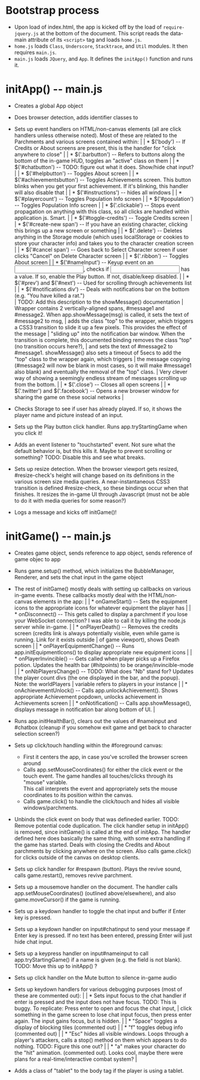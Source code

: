Bootstrap process
=================
* Upon load of index.html, the app is kicked off by the load of `require-jquery.js` at the bottom of the document.  This script reads the data-main attribute of its `<script>` tag and loads `home.js`.
* `home.js` loads `Class`, `Underscore`, `Stacktrace`, and `Util` modules.  It then requires `main.js`.
* `main.js` loads `JQuery`, and `App`.  It defines the `initApp()` function and runs it.



initApp() -- main.js
====================
* Creates a global App object

* Does browser detection, adds identifier classes to <body>

* Sets up event handlers on HTML/non-canvas elements (all are click handlers unless otherwise noted).  Most of these are related to the Parchments and various screens contained within:
|
|  * $('body') -- If Credits or About screens are present, this is the handler for "click anywhere to close"
|
|  * $('.barbutton') -- Refers to buttons along the bottom of the in-game HUD, toggles an "active" class on them
|
|  * $('#chatbutton') -- TODO: figure out what it does.  Show/hide chat input?
|
|  * $('#helpbutton') -- Toggles About screen
|
|  * $('#achievementsbutton') -- Toggles Achievements screen.  This button blinks when you get your first achievement.  If it's blinking, this handler will also disable that
|
|  * $('#instructions') -- hides all windows
|
|  * $('#playercount') -- Toggles Population Info screen
|
|  * $('#population') -- Toggles Population Info screen
|
|  * $('.clickable') -- Stops event propagation on anything with this class, so all clicks are handled within application js.  Smart.
|
|  * $('#toggle-credits') -- Toggle Credits screen
|
|  * $('#create-new span') -- If you have an existing character, clicking this brings up a new screen or something
|
|  * $('.delete') -- Deletes anything in the Storage module (which uses localStorage or cookies to store your character info) and takes you to the character creation screen
|
|  * $('#cancel span') -- Goes back to Select Character screen if user clicks "Cancel" on Delete Character screen
|
|  * $('.ribbon') -- Toggles About screen
|
|  * $('#nameInput') -- Keyup event on an <input>, checks if <input> has a value.  If so, enable the Play button.  If not, disable/keep disabled.
|
|  * $('#prev') and $('#next') -- Used for scrolling through achievements list
|
|  * $('#notifications div') -- Deals with notifications bar on the bottom (e.g. "You have killed a rat.")  
|      TODO: Add this description to the showMessage() documentation
|      Wrapper contains 2 vertically-aligned spans, #message1 and #message2.  When app.showMessage(msg) is called, it sets the text of #message2 to msg,
|      adds the class "top" to the wrapper, which triggers a CSS3 transition to slide it up a few pixels.  This provides the effect of the message
|      "sliding up" into the notification bar window.  When the transition is complete, this documented binding removes the class "top" (no transition occurs here?),
|      and sets the text of #message2 to #message1.  showMessage() also sets a timeout of 5secs to add the "top" class to the wrapper again, which triggers
|      the message copying (#message2 will now be blank in most cases, so it will make #message1 also blank) and eventually the removal of the "top" class.
|      Very clever way of showing a seemingly endless stream of messages scrolling up from the bottom.
|
|  * $('.close') -- Closes all open screens
|
|  * $('.twitter') and $('.facebook') -- Opens a new browser window for sharing the game on these social networks
|

* Checks Storage to see if user has already played.  If so, it shows the player name and picture instead of an input.

* Sets up the Play button click handler.  Runs app.tryStartingGame when you click it!

* Adds an event listener to "touchstarted" event.  Not sure what the default behavior is, but this kills it.  Maybe to prevent scrolling 
  or something?  TODO: Disable this and see what breaks.

* Sets up resize detection.  When the browser viewport gets resized, #resize-check's height will change based on its definitions in the various 
  screen size media queries.  A near-instantaneous CSS3 transition is defined #resize-check, so these bindings occur when that finishes.  It 
  resizes the in-game UI through Javascript (must not be able to do it with media queries for some reason?)

* Logs a message and kicks off initGame()!



initGame() -- main.js
=====================
* Creates game object, sends reference to app object, sends reference of game objec to app

* Runs game.setup() method, which initializes the BubbleManager, Renderer, and sets the chat input in the game object

* The rest of initGame() mostly deals with setting up callbacks on various in-game events.  These callbacks mostly deal with the HTML/non-canvas elements in the app:
|
|  * onGameStart() -- Sets the equipment icons to the appropriate icons for whatever equipment the player has
|
|  * onDisconnect() -- This gets called to display a parchment if you lose your WebSocket connection?  I was able to call it by killing the node.js server while in-game.
|
|  * onPlayerDeath() -- Removes the credits screen (credits link is always potentially visible, even while game is running.  Link for it exists outside
|      of game viewport), shows Death screen
|
|  * onPlayerEquipmentChange() -- Runs app.initEquipmentIcons() to display appropriate new equipment icons
|
|  * onPlayerInvincible() -- Gets called when player picks up a Firefox potion.  Updates the health bar (#hitpoints) to be orange/invincible-mode
|
|  * onNbPlayersChange() -- TODO: What does "Nb" stand for?  Updates the player count divs (the one displayed in the bar, and the popup).  Note: the worldPlayers 
|      variable refers to players in your instance
|
|  * onAchievementUnlock() -- Calls app.unlockAchievement().  Shows appropriate Achievement popdown, unlocks achievement in Achievements screen
|
|  * onNotification() -- Calls app.showMessage(), displays message in notification bar along bottom of UI.
|

* Runs app.initHealthBar(), clears out the values of #nameinput and #chatbox (cleanup if you somehow exit game and get back to character selection screen?)

* Sets up click/touch handling within the #foreground canvas:
    * First it centers the app, in case you've scrolled the browser screen around
    * Calls app.setMouseCoordinates() for either the click event or the touch event.  The game handles all touches/clicks through its "mouse" variable.  
        This call interprets the event and appropriately sets the mouse coordinates to its position within the canvas.
    * Calls game.click() to handle the click/touch and hides all visible windows/parchments.

* Unbinds the click event on body that was defineded earlier.  TODO: Remove potential code duplication.  The click handler setup in initApp() is removed, since initGame() 
    is called at the end of initApp.  The handler defined here does basically the same thing, with some extra handling if the game has started.  Deals with closing
    the Credits and About parchments by clicking anywhere on the screen.  Also calls game.click() for clicks outside of the canvas on desktop clients.

* Sets up click handler for #respawn (button).  Plays the revive sound, calls game.restart(), removes revive parchment.

* Sets up a mousemove handler on the document.  The handler calls app.setMouseCoordinates() (outlined above/elsewhere), and also game.moveCursor() if the game is running.

* Sets up a keydown handler to toggle the chat input and buffer if Enter key is pressed.

* Sets up a keydown handler on input#chatinput to send your message if Enter key is pressed.  If no text has been entered, pressing Enter will just hide chat input.

* Sets up a keypress handler on input#nameinput to call app.tryStartingGame() if a name is given (e.g. the field is not blank).  TODO: Move this up to initApp() ?

* Sets up click handler on the Mute button to silence in-game audio

* Sets up keydown handlers for various debugging purposes (most of these are commented out):
|
|   * Sets input focus to the chat handler if enter is pressed and the input does not have focus.  TODO: This is buggy.  To replicate: Press enter to open and focus the chat input,
|       click something in the game screen to lose chat input focus, then press enter again.  The input gains focus, but is hidden.
|
|   * "Space" toggles a display of blocking tiles (commented out)
|
|   * "f" toggles debug info (commented out)
|
|   * "Esc" hides all visible windows.  Loops through a player's attackers, calls a stop() method on them which appears to do nothing.  TODO: Figure this one out?
|
|   * "a" makes your character do the "hit" animation.  (commented out).  Looks cool, maybe there were plans for a real-time/interactive combat system?
|

* Adds a class of "tablet" to the body tag if the player is using a tablet.
